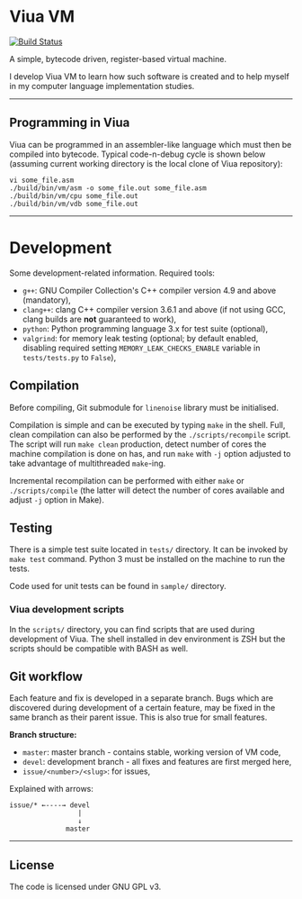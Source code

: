 # Viua VM

[![Build Status](https://travis-ci.org/marekjm/viuavm.svg)](https://travis-ci.org/marekjm/viuavm)

A simple, bytecode driven, register-based virtual machine.

I develop Viua VM to learn how such software is created and
to help myself in my computer language implementation studies.

----

## Programming in Viua

Viua can be programmed in an assembler-like language which must then be compiled into bytecode.
Typical code-n-debug cycle is shown below (assuming current working directory
is the local clone of Viua repository):

```
vi some_file.asm
./build/bin/vm/asm -o some_file.out some_file.asm
./build/bin/vm/cpu some_file.out
./build/bin/vm/vdb some_file.out
```


----

# Development

Some development-related information.
Required tools:

* `g++`: GNU Compiler Collection's C++ compiler version 4.9 and above (mandatory),
* `clang++`: clang C++ compiler version 3.6.1 and above (if not using GCC, clang builds are **not** guaranteed to work),
* `python`: Python programming language 3.x for test suite (optional),
* `valgrind`: for memory leak testing (optional; by default enabled, disabling required setting `MEMORY_LEAK_CHECKS_ENABLE` variable in `tests/tests.py` to `False`),


## Compilation

Before compiling, Git submodule for `linenoise` library must be initialised.

Compilation is simple and can be executed by typing `make` in the shell.
Full, clean compilation can also be performed by the `./scripts/recompile` script.
The script will run `make clean` production, detect number of cores the machine compilation is done on has, and
run `make` with `-j` option adjusted to take advantage of multithreaded `make`-ing.

Incremental recompilation can be performed with either `make` or `./scripts/compile` (the latter will detect the number of
cores available and adjust `-j` option in Make).


## Testing

There is a simple test suite located in `tests/` directory.
It can be invoked by `make test` command.
Python 3 must be installed on the machine to run the tests.

Code used for unit tests can be found in `sample/` directory.


### Viua development scripts

In the `scripts/` directory, you can find scripts that are used during development of Viua.
The shell installed in dev environment is ZSH but the scripts should be compatible with BASH as well.


## Git workflow

Each feature and fix is developed in a separate branch.
Bugs which are discovered during development of a certain feature,
may be fixed in the same branch as their parent issue.
This is also true for small features.

**Branch structure:**

- `master`: master branch - contains stable, working version of VM code,
- `devel`: development branch - all fixes and features are first merged here,
- `issue/<number>/<slug>`: for issues,


Explained with arrows:

```
issue/* ←----→ devel
                 |
                 ↓
              master
```


----

## License

The code is licensed under GNU GPL v3.
